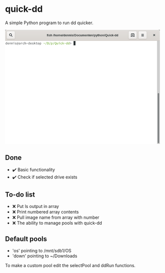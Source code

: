 # quick-dd
A simple Python program to run dd quicker.

![quick-dd example](/docs/images/example.gif)

## Done
- :heavy_check_mark: Basic functionality
- :heavy_check_mark: Check if selected drive exists

## To-do list
- :x: Put ls output in array
- :x: Print numbered array contents
- :x: Pull image name from array with number
- :x: The ability to manage pools with quick-dd

## Default pools
- 'os' pointing to /mnt/sdb1/OS
- 'down' pointing to ~/Downloads

To make a custom pool edit the selectPool and ddRun functions.  
